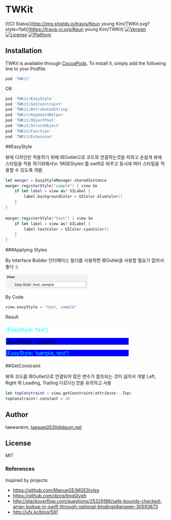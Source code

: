 # TWKit

[![CI Status](http://img.shields.io/travis/Keun young Kim/TWKit.svg?style=flat)](https://travis-ci.org/Keun young Kim/TWKit)
[![Version](https://img.shields.io/cocoapods/v/TWKit.svg?style=flat)](http://cocoapods.org/pods/TWKit)
[![License](https://img.shields.io/cocoapods/l/TWKit.svg?style=flat)](http://cocoapods.org/pods/TWKit)
[![Platform](https://img.shields.io/cocoapods/p/TWKit.svg?style=flat)](http://cocoapods.org/pods/TWKit)

## Installation

TWKit is available through [CocoaPods](http://cocoapods.org). To install
it, simply add the following line to your Podfile:

```ruby
pod 'TWKit'
```

OR

```ruby
pod 'TWKit/EasyStyle'
pod 'TWKit/GetConstraint'
pod 'TWKit/AttributedString'
pod 'TWKit/KeyboardHelper'
pod 'TWKit/ObjectPool'
pod 'TWKit/StructObject'
pod 'TWKit/Function'
pod 'TWKit/Extension'
```


##EasyStyle

뷰에 디자인만 적용하기 위해 IBOutlet으로 코드와 연결하는것을 피하고 손쉽게 뷰에 스타일을 적용 하기위해서\n
'MGEStyles'를 swift로 바꾸고 동시에 여러 스타일을 적용할 수 있도록 개발.

```swift
let manger = EasyStyleManager.sharedInstance
manger.registerStyle("sample") { view in
    if let label = view as? UILabel {
        label.backgroundColor = UIColor.blueColor()
    }
}

manger.registerStyle("test") { view in
    if let label = view as? UILabel {
        label.textColor = UIColor.cyanColor()
    }
}
```

###Applying Styles

By Interface Builder
인터페이스 빌더를 사용하면 IBOutlet을 사용할 필요가 없어서 좋다 :)

![](imgs/easystyle_01.png?raw=true)


By Code

```swift
view.easyStyle = "test, sample"
```

Result

![](imgs/easystyle_02.png?raw=true)


##GetConstraint

뷰와 코드를 IBOutlet으로 연결되어 많은 변수가 참조되는 것이 싫어서 개발
Left, Right 와 Leading, Trailing 다르다는것을 유의하고 사용


```swift
let topConstraint = view.getConstraint(attribute: .Top)
topConstraint?.constant = 20
```



## Author

taewankim, taewan0530@daum.net

## License

MIT


### References

Inspired by projects: 
- https://github.com/ManueGE/MGEStyles
- https://github.com/dzog/ImgGlyph
- http://stackoverflow.com/questions/25329186/safe-bounds-checked-array-lookup-in-swift-through-optional-bindings#answer-30593673
- http://ufx.kr/blog/591